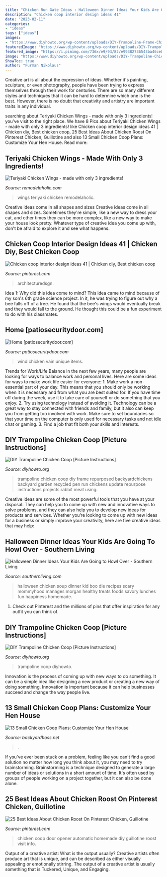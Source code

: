 ```yaml
---
title: "Chicken Run Gate Ideas : Halloween Dinner Ideas Your Kids Are Going To Howl Over"
description: "Chicken coop interior design ideas 41"
date: "2023-02-11"
categories:
- "ideas"
tags: ["ideas"]
images:
- "https://www.diyhowto.org/wp-content/uploads/DIY-Trampoline-Frame-Chicken-Coop-Inspiration-05-DIYHowto.jpg"
featuredImage: "https://www.diyhowto.org/wp-content/uploads/DIY-Trampoline-Frame-Chicken-Coop-Inspiration-05-DIYHowto.jpg"
featured_image: "https://i.pinimg.com/736x/e9/93/82/e99382736543ba46ce827b575a470859.jpg"
image: "https://www.diyhowto.org/wp-content/uploads/DIY-Trampoline-Chicken-Coop-Instructions-DIYHowto.jpg"
ShowToc: true
author: "Furman Nikolaus"
---
```



Creative art is all about the expression of ideas. Whether it's painting, sculpture, or even photography, people have been trying to express themselves through their work for centuries. There are so many different styles and techniques that it can be hard to determine which one is the best. However, there is no doubt that creativity and artistry are important traits in any individual.

	

		
searching about Teriyaki Chicken Wings - made with only 3 ingredients! you've visit to the right place. We have 8 Pics about Teriyaki Chicken Wings - made with only 3 ingredients! like Chicken coop interior design ideas 41 | Chicken diy, Best chicken coop, 25 Best Ideas About Chicken Roost On Pinterest Chicken, Guillotine and also 13 Small Chicken Coop Plans: Customize Your Hen House. Read more:
		
    
## Teriyaki Chicken Wings - Made With Only 3 Ingredients!

<img loading=lazy src="https://i2.wp.com/www.remodelaholic.com/wp-content/uploads/2018/01/Remodelaholic_Teriyaki-Wings-4.jpg?fit=3648%2C5472&amp;ssl=1" onerror="this.onerror=null;this.src='https://tse2.mm.bing.net/th?id=OIP.CzswuqGz5HMTdRL3m5HxbQHaLH&amp;pid=15.1';" alt="Teriyaki Chicken Wings - made with only 3 ingredients!">

_Source: remodelaholic.com_

>wings teriyaki chicken remodelaholic. 

	

Creative ideas come in all shapes and sizes
Creative ideas come in all shapes and sizes. Sometimes they're simple, like a new way to dress your cat, and other times they can be more complex, like a new way to make your house look pretty. Whatever type of creative idea you come up with, don't be afraid to explore it and see what happens.

    
## Chicken Coop Interior Design Ideas 41 | Chicken Diy, Best Chicken Coop

<img loading=lazy src="https://i.pinimg.com/736x/e9/93/82/e99382736543ba46ce827b575a470859.jpg" onerror="this.onerror=null;this.src='https://tse1.mm.bing.net/th?id=OIP.lUAWGB73k0ErgGwBRM0iZQHaKX&amp;pid=15.1';" alt="Chicken coop interior design ideas 41 | Chicken diy, Best chicken coop">

_Source: pinterest.com_

>architecturedsgn. 

	

Idea 1: Why did this idea come to mind?
This idea came to mind because of my son's 6th grade science project. In it, he was trying to figure out why a bee falls off of a tree. He found that the bee's wings would eventually break and they would fall to the ground. He thought this could be a fun experiment to do with his classmates.

    
## Home [patiosecuritydoor.com]

<img loading=lazy src="https://patiosecuritydoor.com/images/chicken_wind_vain_2.jpg" onerror="this.onerror=null;this.src='https://tse4.mm.bing.net/th?id=OIP.9KsrdOBrnZbHkVXedZvtuwHaFj&amp;pid=15.1';" alt="Home [patiosecuritydoor.com]">

_Source: patiosecuritydoor.com_

>wind chicken vain unique items. 

	

Trends for Work/Life Balance
In the next few years, many people are looking for ways to balance work and personal lives. Here are some ideas for ways to make work life easier for everyone: 1. Make work a non-essential part of your day. This means that you should only be working when it is necessary and from what you are best suited for. If you have time off during the week, use it to take care of yourself or do something that you enjoy. 2. Try using technology instead of avoiding it. Technology can be a great way to stay connected with friends and family, but it also can keep you from getting too involved with work. Make sure to set boundaries so that your time on the computer is only used for necessary tasks and not idle chat or gaming. 3. Find a job that fit both your skills and interests.

    
## DIY Trampoline Chicken Coop [Picture Instructions]

<img loading=lazy src="https://www.diyhowto.org/wp-content/uploads/DIY-Trampoline-Frame-Chicken-Coop-Inspiration-05-DIYHowto.jpg" onerror="this.onerror=null;this.src='https://tse4.mm.bing.net/th?id=OIP.poSr5zElvwpllRHTGkoZzgHaE7&amp;pid=15.1';" alt="DIY Trampoline Chicken Coop [Picture Instructions]">

_Source: diyhowto.org_

>trampoline chicken coop diy frame repurposed backyardchickens backyard garden recycled pen run chickens update repurpose instructions projects rabbit meat using. 

	

Creative ideas are some of the most powerful tools that you have at your disposal. They can help you to come up with new and innovative ways to solve problems, and they can also help you to develop new ideas for products and services. Whether you’re looking to come up with new ideas for a business or simply improve your creativity, here are five creative ideas that may help: 

    
## Halloween Dinner Ideas Your Kids Are Going To Howl Over - Southern Living

<img loading=lazy src="https://img1.southernliving.timeinc.net/sites/default/files/styles/responsive_etr_gallery_desktop_portrait/public/image/2017/05/main/chicken-boo-dle-soup.jpg?itok=op7leKQx" onerror="this.onerror=null;this.src='https://tse2.mm.bing.net/th?id=OIP.FtaECvWXT6ZmPLs8w5JccAHaLH&amp;pid=15.1';" alt="Halloween Dinner Ideas Your Kids Are Going to Howl Over - Southern Living">

_Source: southernliving.com_

>halloween chicken soup dinner kid boo dle recipes scary mommyhood manages morgan healthy treats foods savory lunches fun happiness homemade. 

	

1) Check out Pinterest and the millions of pins that offer inspiration for any outfit you can think of.

    
## DIY Trampoline Chicken Coop [Picture Instructions]

<img loading=lazy src="https://www.diyhowto.org/wp-content/uploads/DIY-Trampoline-Chicken-Coop-Instructions-DIYHowto.jpg" onerror="this.onerror=null;this.src='https://tse3.mm.bing.net/th?id=OIP.jDHLW-4Tnp1Qv9ZsT0jYVwHaEK&amp;pid=15.1';" alt="DIY Trampoline Chicken Coop [Picture Instructions]">

_Source: diyhowto.org_

>trampoline coop diyhowto. 

	

Innovation is the process of coming up with new ways to do something. It can be a simple idea like designing a new product or creating a new way of doing something. Innovation is important because it can help businesses succeed and change the way people live.

    
## 13 Small Chicken Coop Plans: Customize Your Hen House

<img loading=lazy src="https://www.backyardboss.net/wp-content/uploads/2020/03/Small-Chicken-Coop-with-Planter.jpg" onerror="this.onerror=null;this.src='https://tse4.mm.bing.net/th?id=OIP.iJc8nmqyoXCJeCsy8Oj21wHaHa&amp;pid=15.1';" alt="13 Small Chicken Coop Plans: Customize Your Hen House">

_Source: backyardboss.net_

>. 

	

If you've ever been stuck on a problem, feeling like you can't find a good solution no matter how long you think about it, you may need to try brainstorming. Brainstorming is a technique designed to generate a large number of ideas or solutions in a short amount of time. It's often used by groups of people working on a project together, but it can also be done alone.

    
## 25 Best Ideas About Chicken Roost On Pinterest Chicken, Guillotine

<img loading=lazy src="https://i.pinimg.com/736x/67/7b/db/677bdb308af26935f5c8c7c5af7f960d.jpg" onerror="this.onerror=null;this.src='https://tse3.mm.bing.net/th?id=OIP.HbURg5UK_k-YW3L0mBrA7gHaFj&amp;pid=15.1';" alt="25 Best Ideas About Chicken Roost On Pinterest Chicken, Guillotine">

_Source: pinterest.com_

>chicken coop door opener automatic homemade diy guillotine roost visit info. 

	

Output of a creative artist: What is the output usually?
Creative artists often produce art that is unique, and can be described as either visually appealing or emotionally stirring. The output of a creative artist is usually something that is Tuckered, Unique, and Engaging.

